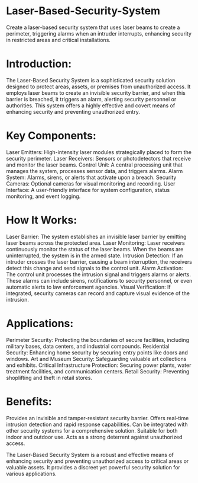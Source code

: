 # Laser-Based-Security-System
Create a laser-based security system that uses laser beams to create a perimeter, triggering alarms when an intruder interrupts, enhancing security in restricted areas and critical installations.

# Introduction:
The Laser-Based Security System is a sophisticated security solution designed to protect areas, assets, or premises from unauthorized access. It employs laser beams to create an invisible security barrier, and when this barrier is breached, it triggers an alarm, alerting security personnel or authorities. This system offers a highly effective and covert means of enhancing security and preventing unauthorized entry.

# Key Components:
Laser Emitters: High-intensity laser modules strategically placed to form the security perimeter.
Laser Receivers: Sensors or photodetectors that receive and monitor the laser beams.
Control Unit: A central processing unit that manages the system, processes sensor data, and triggers alarms.
Alarm System: Alarms, sirens, or alerts that activate upon a breach.
Security Cameras: Optional cameras for visual monitoring and recording.
User Interface: A user-friendly interface for system configuration, status monitoring, and event logging.

# How It Works:
Laser Barrier: The system establishes an invisible laser barrier by emitting laser beams across the protected area.
Laser Monitoring: Laser receivers continuously monitor the status of the laser beams. When the beams are uninterrupted, the system is in the armed state.
Intrusion Detection: If an intruder crosses the laser barrier, causing a beam interruption, the receivers detect this change and send signals to the control unit.
Alarm Activation: The control unit processes the intrusion signal and triggers alarms or alerts. These alarms can include sirens, notifications to security personnel, or even automatic alerts to law enforcement agencies.
Visual Verification: If integrated, security cameras can record and capture visual evidence of the intrusion.

# Applications:
Perimeter Security: Protecting the boundaries of secure facilities, including military bases, data centers, and industrial compounds.
Residential Security: Enhancing home security by securing entry points like doors and windows.
Art and Museum Security: Safeguarding valuable art collections and exhibits.
Critical Infrastructure Protection: Securing power plants, water treatment facilities, and communication centers.
Retail Security: Preventing shoplifting and theft in retail stores.

# Benefits:
Provides an invisible and tamper-resistant security barrier.
Offers real-time intrusion detection and rapid response capabilities.
Can be integrated with other security systems for a comprehensive solution.
Suitable for both indoor and outdoor use.
Acts as a strong deterrent against unauthorized access.

The Laser-Based Security System is a robust and effective means of enhancing security and preventing unauthorized access to critical areas or valuable assets. It provides a discreet yet powerful security solution for various applications.
